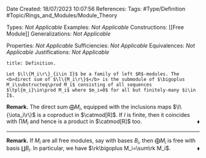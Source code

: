 <div class="topSpace"></div>

Date Created: 18/07/2023 10:07:56
References:
Tags: #Type/Definition #Topic/Rings_and_Modules/Module_Theory

Types: <i>Not Applicable</i>
Examples: <i>Not Applicable</i>
Constructions: [[Free Module]]
Generalizations: <i>Not Applicable</i>

Properties: <i>Not Applicable</i>
Sufficiencies: <i>Not Applicable</i>
Equivalences: <i>Not Applicable</i>
Justifications: <i>Not Applicable</i>

``` ad-Definition
title: Definition.

Let $\l\{M_i\r\}_{i\in I}$ be a family of left $R$-modules. The <b>direct sum of $\l\{M_i\r\}$</b> is the submodule of $\bigoplus M_i\substructeq\prod M_i$ consisting of all sequences $\tpl{m_i}\in\prod M_i$ where $m_i=0$ for all but finitely-many $i\in I$.

```

<b>Remark.</b> The direct sum $\bigoplus M_i$, equipped with the inclusions maps $\l\{\iota_i\r\}$ is a coproduct in $\catmod[R]$. If $I$ is finite, then it coincides with $\prod M_i$ and hence is a product in $\catmod[R]$ too.<span style="float:right;">$\blacklozenge$</span>

---

<b>Remark.</b> If $M_i$ are all free modules, say with bases $B_i$, then $\bigoplus M_i$ is free with basis $\coprod B_i$. In particular, we have $\rk\bigoplus M_i=\sum\rk M_i$.<span style="float:right;">$\blacklozenge$</span>
